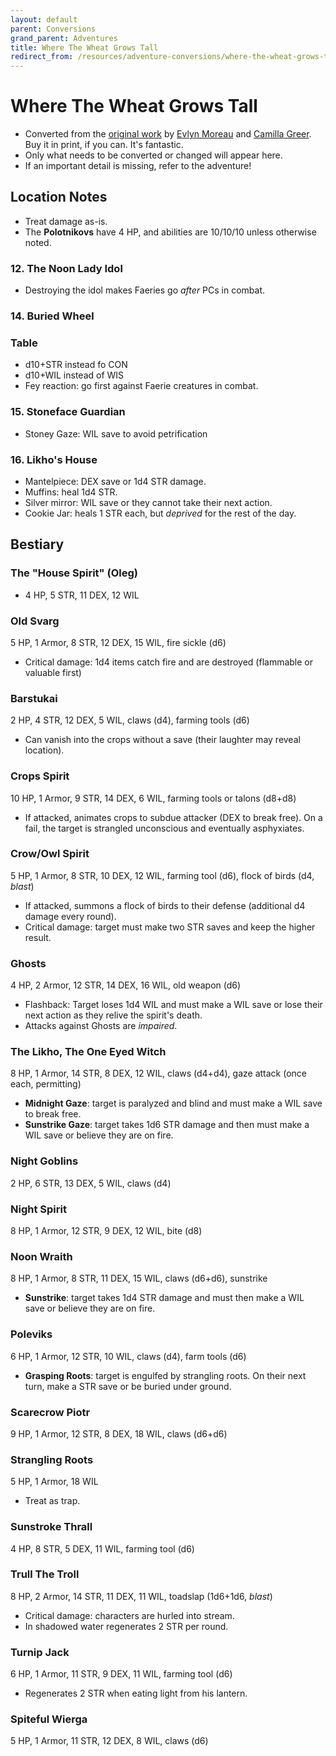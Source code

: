 ```yaml
---
layout: default
parent: Conversions
grand_parent: Adventures
title: Where The Wheat Grows Tall
redirect_from: /resources/adventure-conversions/where-the-wheat-grows-tall/
---
```


# Where The Wheat Grows Tall

- Converted from the [original work](https://www.exaltedfuneral.com/products/where-the-wheat-grows-tall-pdf) by [Evlyn Moreau](http://chaudronchromatique.blogspot.com/) and [Camilla Greer](https://greerrrr.itch.io/). Buy it in print, if you can. It's fantastic.
- Only what needs to be converted or changed will appear here.
- If an important detail is missing, refer to the adventure!

## Location Notes
- Treat damage as-is.  
- The **Polotnikovs** have 4 HP, and abilities are 10/10/10 unless otherwise noted.

### 12. The Noon Lady Idol
- Destroying the idol makes Faeries go _after_ PCs in combat.

### 14. Buried Wheel
### Table
- d10+STR instead fo CON
- d10+WIL instead of WIS
- Fey reaction: go first against Faerie creatures in combat.

### 15. Stoneface Guardian
- Stoney Gaze: WIL save to avoid petrification

### 16. Likho's House
- Mantelpiece: DEX save or 1d4 STR damage.
- Muffins: heal 1d4 STR.
- Silver mirror: WIL save or they cannot take their next action.
- Cookie Jar: heals 1 STR each, but _deprived_ for the rest of the day.

## Bestiary
### The "House Spirit" (Oleg)
- 4 HP, 5 STR, 11 DEX, 12 WIL

### Old Svarg
5 HP, 1 Armor, 8 STR, 12 DEX, 15 WIL, fire sickle (d6)
- Critical damage: 1d4 items catch fire and are destroyed (flammable or valuable first)

### Barstukai
2 HP, 4 STR, 12 DEX, 5 WIL, claws (d4), farming tools (d6)
- Can vanish into the crops without a save (their laughter may reveal location).

### Crops Spirit
10 HP, 1 Armor, 9 STR, 14 DEX, 6 WIL, farming tools or talons (d8+d8)
- If attacked, animates crops to subdue attacker (DEX to break free). On a fail, the target is strangled unconscious and eventually asphyxiates.

### Crow/Owl Spirit
5 HP, 1 Armor, 8 STR, 10 DEX, 12 WIL, farming tool (d6), flock of birds (d4, _blast_)
- If attacked, summons a flock of birds to their defense (additional d4 damage every round).
- Critical damage: target must make two STR saves and keep the higher result.

### Ghosts
4 HP, 2 Armor, 12 STR, 14 DEX, 16 WIL, old weapon (d6)
- Flashback: Target loses 1d4 WIL and must make a WIL save or lose their next action as they relive the spirit's death.
- Attacks against Ghosts are _impaired_.

### The Likho, The One Eyed Witch
8 HP, 1 Armor, 14 STR, 8 DEX, 12 WIL, claws (d4+d4), gaze attack (once each, permitting)
- **Midnight Gaze**: target is paralyzed and blind and must make a WIL save to break free.
- **Sunstrike Gaze**: target takes 1d6 STR damage and then must make a WIL save or believe they are on fire.

### Night Goblins
2 HP, 6 STR, 13 DEX, 5 WIL, claws (d4)

### Night Spirit
8 HP, 1 Armor, 12 STR, 9 DEX, 12 WIL, bite (d8)

### Noon Wraith
8 HP, 1 Armor, 8 STR, 11 DEX, 15 WIL, claws (d6+d6), sunstrike
- **Sunstrike**: target takes 1d4 STR damage and must then make a WIL save or believe they are on fire.

### Poleviks
6 HP, 1 Armor, 12 STR, 10 WIL, claws (d4), farm tools (d6)
- **Grasping Roots**: target is engulfed by strangling roots. On their next turn, make a STR save or be buried under ground.

### Scarecrow Piotr
9 HP, 1 Armor, 12 STR, 8 DEX, 18 WIL, claws (d6+d6)

### Strangling Roots
5 HP, 1 Armor, 18 WIL
- Treat as trap.

### Sunstroke Thrall
4 HP, 8 STR, 5 DEX, 11 WIL, farming tool (d6)

### Trull The Troll
8 HP, 2 Armor, 14 STR, 11 DEX, 11 WIL, toadslap (1d6+1d6, _blast_)
- Critical damage: characters are hurled into stream.
- In shadowed water regenerates 2 STR per round.

### Turnip Jack
6 HP, 1 Armor, 11 STR, 9 DEX, 11 WIL, farming tool (d6)
- Regenerates 2 STR when eating light from his lantern.

### Spiteful Wierga
5 HP, 1 Armor, 11 STR, 12 DEX, 8 WIL, claws (d6)
